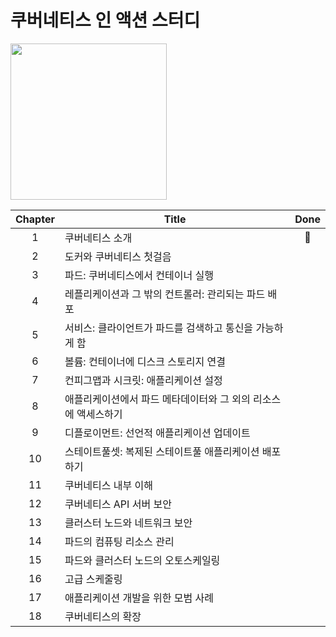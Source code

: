 # 쿠버네티스 인 액션 스터디

<img src="https://user-images.githubusercontent.com/7943694/95012227-ecde6100-0671-11eb-9bdc-baceafe10830.png" width="250"/>

| Chapter | Title                                                          |    Done   |
|:-------:|----------------------------------------------------------------|:---------:|
|    1    | 쿠버네티스 소개                                                | :running: |
|    2    | 도커와 쿠버네티스 첫걸음                                       |           |
|    3    | 파드: 쿠버네티스에서 컨테이너 실행                               |           |
|    4    | 레플리케이션과 그 밖의 컨트롤러: 관리되는 파드 배포                 |           |
|    5    | 서비스: 클라이언트가 파드를 검색하고 통신을 가능하게 함               |           |
|    6    | 볼륨: 컨테이너에 디스크 스토리지 연결                             |           |
|    7    | 컨피그맵과 시크릿: 애플리케이션 설정                                |           |
|    8    | 애플리케이션에서 파드 메타데이터와 그 외의 리소스에 액세스하기            |           |
|    9    | 디플로이먼트: 선언적 애플리케이션 업데이트                           |           |
|    10   | 스테이트풀셋: 복제된 스테이트풀 애플리케이션 배포하기                   |           |
|    11   | 쿠버네티스 내부 이해                                           |           |
|    12   | 쿠버네티스 API 서버 보안                                       |           |
|    13   | 클러스터 노드와 네트워크 보안                                  |           |
|    14   | 파드의 컴퓨팅 리소스 관리                                      |           |
|    15   | 파드와 클러스터 노드의 오토스케일링                               |           |
|    16   | 고급 스케줄링                                               |           |
|    17   | 애플리케이션 개발을 위한 모범 사례                                |           |
|    18   | 쿠버네티스의 확장                                             |           |
